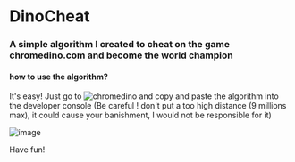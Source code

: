 # DinoCheat
### A simple algorithm I created to cheat on the game chromedino.com and become the world champion

#### how to use the algorithm?
It's easy! Just go to ![chromedino](https://chromedino.com/) and copy and paste the algorithm into the developer console
(Be careful ! don't put a too high distance (9 millions max), it could cause your banishment, I would not be responsible for it)

![image](https://cdn.discordapp.com/attachments/863482336612319272/1048165002416234536/image.png)

Have fun!
